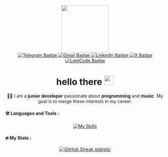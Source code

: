 <div id="header" align="center">
  <a href="https://github.com/DarkDomian"><img src="https://media0.giphy.com/media/v1.Y2lkPTc5MGI3NjExbGx5d3VhcnVocWRxM2YzN285dHo3c3RqbmJmeGZwcW9pZG5ieXhneiZlcD12MV9pbnRlcm5hbF9naWZfYnlfaWQmY3Q9cw/WIQ0N0OUvei1OW1h9Z/giphy.gif" width="150"/></a>
  <div id="badges">
    <a href="https://t.me/DarkVib">
      <img src="https://img.shields.io/badge/Telegram-blue?style=for-the-badge&logo=telegram&logoColor=white" alt="Telegram Badge"/>
    </a>
    <a href="mailto:darkdomian@gmail.com">
      <img src="https://img.shields.io/badge/Gmail-red?style=for-the-badge&logo=gmail&logoColor=white" alt="Gmail Badge"/>
    </a>
    <a href="https://www.linkedin.com/in/darkdomian/">
      <img src="https://img.shields.io/badge/LinkedIn-blue?style=for-the-badge&logo=linkedin&logoColor=white" alt="LinkedIn Badge"/>
    </a>
    <a href="https://x.com/DarkDomian"">
      <img src="https://img.shields.io/badge/twitter-black?style=for-the-badge&logo=X&logoColor=white" alt="X Badge"/>
    </a>
    </a>
    <a href="https://leetcode.com/u/DarkDomian/">
      <img src="https://img.shields.io/badge/leetcode-orange?style=for-the-badge&logo=LeetCode&logoColor=white" alt="LeetCode Badge"/>
    </a>
  </div>
  <img src="https://komarev.com/ghpvc/?username=darkdomian&style=flat-square&color=blueviolet" alt=""/>
  <h1>
    hello there
    <img src="https://media.giphy.com/media/hvRJCLFzcasrR4ia7z/giphy.gif" width="30px"/>
  </h1>
👨‍💻 I am a <b>junior developer</b> passionate about <b>programming</b> and <b>music</b>. My goal is to merge these interests in my career.
</div>


<!--you can use <detailed> and it's helpful teg <summary> to create drop-down content -->


#### :hammer_and_wrench: Languages and Tools :
<!-- for create skills-list with tools logos:
https://devicon.dev/ - wihout background
https://skillicons.dev/ - with mackground -->


<div align="center">
  <a href="https://skillicons.dev">
    <img src="https://skillicons.dev/icons?i=python,html,vscode,js,css,git,linux" alt="My Skills">
  </a>
</div>

#### :fire: My Stats :

<div align="center">
  <a href="https://git.io/streak-stats">
    <img src="https://github-readme-streak-stats.herokuapp.com?user=darkdomian&theme=transparent&hide_border=true&card_width=500&card_height=200" alt="GitHub Streak statistic">
  </a>
</div>
<!-- commits streaks: https://git.io/streak-stats 
top usege lenguages: https://github.com/anuraghazra/github-readme-stats -->